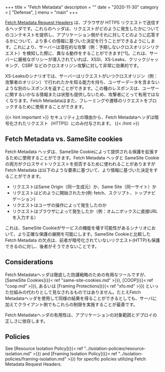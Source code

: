 +++
title = "Fetch Metadata"
description = ""
date = "2020-11-30"
category = [
    "Defense",
]
menu = "main"
+++

[Fetch Metadata Request Headers](https://www.w3.org/TR/fetch-metadata/) は、ブラウザが HTTPS リクエストで送信するヘッダです。これらのヘッダは、リクエストがどのように発生したかについてのコンテキストを提供し、アプリケーション側がそれに対してどのように応答するかについて、より多くの情報に基づいた決定を行うことができるようにします。これにより、サーバーは潜在的な攻撃（例：予期しないクロスオリジンリクエスト）を検知した際に、異なる動作をすることができます[^1]。これは、サーバーに厳格なポリシーが導入されていれば、XSSI、XS-Leaks、クリックジャッキング、CSRF などのクロスオリジン攻撃に対して非常に効果的です。

XS-Leaksのシナリオでは、サーバーはリクエストがいつクロスオリジン（例：攻撃者のオリジン）で行われたかを知る能力を持ち、ユーザーデータを含まないような別のレスポンスを返すことができます。この種のレスポンスは、ユーザーに関するいかなる情報または状態も提供しないため、攻撃者にとって有用ではなくなります。Fetch Metadataはまた、フレーミングや遷移のリクエストをブロックするために使用することができます。

{{< hint important >}}
セキュリティ上の理由から、Fetch Metadataヘッダは暗号化されたリクエスト（HTTPS）にのみ付与されます。
{{< /hint >}}

## Fetch Metadata vs. SameSite cookies

Fetch Metadata ヘッダは、SameSite Cookieによって提供される保護を拡張するために使用することができます。Fetch Metadata ヘッダと SameSite Cookieの両方がクロスサイトリクエストを拒否するために使われることがありますが Fetch Metadata は以下のような要素に基づいて、より情報に基づいた決定をすることができます。
* リクエストはSame Origin（同一生成元）か、Same Site（同一サイト）か
* リクエストはどのように開始されたか(例: fetch、スクリプト、トップナビゲーション)
* リクエストはユーザの操作によって発生したのか
* リクエストはブラウザによって発生したか（例：オムニボックスに直接URLを入力する）

これは、SameSite Cookieがサービスの機能を壊す可能性があるシナリオにおいて、より正確な保護の展開を可能にします。SameSite Cookieと比較した Fetch Metadata の欠点は、前者が暗号化されていないリクエスト(HTTP)も保護できるのに対し、後者がそうできないことです。

## Considerations

Fetch Metadataヘッダは徹底した防護戦略のための有用なツールですが、 [SameSite Cookies]({{< ref "same-site-cookies.md" >}}), [COOP]({{< ref "coop.md" >}}), あるいは [Framing Protections]({{< ref "xfo.md" >}}) といった仕組みの代わりとして見なされるものではありません。たとえFetch Metadataヘッダを使用して同様の結果を得ることができるとしても、サーバに加えてクライアント側でもこれらの制限を実施することが最善です。

Fetch Metadataヘッダの有用性は、アプリケーションの対象範囲とデプロイの正しさに依存します。

## Policies

See [Resource Isolation Policy]({{< ref "../isolation-policies/resource-isolation.md" >}}) and [Framing Isolation Policy]({{< ref "../isolation-policies/framing-isolation.md" >}}) for specific policies utilizing Fetch Metadata Request Headers.
